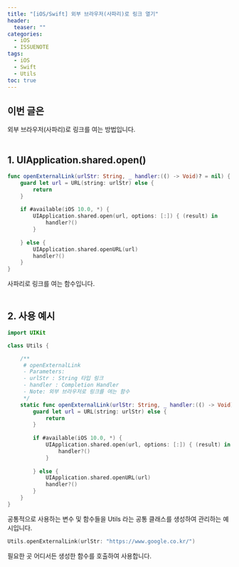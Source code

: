 ```yaml
---
title: "[iOS/Swift] 외부 브라우저(사파리)로 링크 열기"
header:
  teaser: ""
categories:
  - iOS
  - ISSUENOTE
tags:
  - iOS
  - Swift
  - Utils
toc: true
---
```


## 이번 글은 
외부 브라우저(사파리)로 링크를 여는 방법입니다.<br><br>

## 1. UIApplication.shared.open()

```swift 
func openExternalLink(urlStr: String, _ handler:(() -> Void)? = nil) {
    guard let url = URL(string: urlStr) else {
        return
    }
    
    if #available(iOS 10.0, *) {
        UIApplication.shared.open(url, options: [:]) { (result) in
            handler?()
        }
        
    } else {
        UIApplication.shared.openURL(url)
        handler?()
    }
}
```
사파리로 링크를 여는 함수입니다.
<br><br>

## 2. 사용 예시

```swift 
import UIKit

class Utils {

    /**
     # openExternalLink
     - Parameters:
     - urlStr : String 타입 링크
     - handler : Completion Handler
     - Note: 외부 브라우저로 링크를 여는 함수
     */
    static func openExternalLink(urlStr: String, _ handler:(() -> Void)? = nil) {
        guard let url = URL(string: urlStr) else {
            return
        }
        
        if #available(iOS 10.0, *) {
            UIApplication.shared.open(url, options: [:]) { (result) in
                handler?()
            }
            
        } else {
            UIApplication.shared.openURL(url)
            handler?()
        }
    }
}
```
공통적으로 사용하는 변수 및 함수들을 Utils 라는 공통 클래스를 생성하여 관리하는 예시입니다. <br>

```swift
Utils.openExternalLink(urlStr: "https://www.google.co.kr/")
```
필요한 곳 어디서든 생성한 함수를 호출하여 사용합니다.<br><br>
